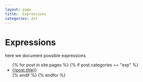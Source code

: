 ```yaml
---
layout: page
title:	Expressions
categories: ast
---
```

  <h1>Expressions</h1>
here we document possible expressions
<ul class="posts">
	{% for post in site.pages %}
		{% if post.categories == "exp" %}
			<li><a href="{{ site.baseurl }}{{ post.url }}">{{post.title}}</a></li>
		{% endif %}
	{% endfor %}
</ul>
